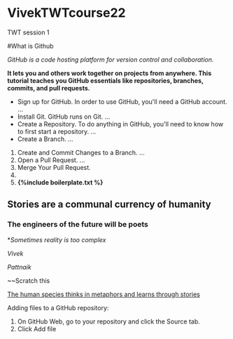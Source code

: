 # VivekTWTcourse22
TWT session 1

#What is Github

_GitHub is a code hosting platform for version control and collaboration._

**It lets you and others work together on projects from anywhere. This tutorial teaches you GitHub essentials like repositories, branches, commits, and pull requests.**

-  Sign up for GitHub. In order to use GitHub, you'll need a GitHub account. ...
-  Install Git. GitHub runs on Git. ...
-  Create a Repository. To do anything in GitHub, you'll need to know how to first start a repository. ...
-  Create a Branch. ...


1. Create and Commit Changes to a Branch. ...
1. Open a Pull Request. ...
1. Merge Your Pull Request.
1. 
1. **{%include boilerplate.txt %}**


## Stories are a communal currency of humanity

### The engineers of the future will be poets

**Sometimes reality is too _complex_*

*Vivek*

_Pattnaik_

~~Scratch this

[The human species thinks in metaphors and learns through stories](https://www.google.com)


Adding files to a GitHub repository:
1. On GitHub Web, go to your repository and click the Source tab.
2. Click Add file
